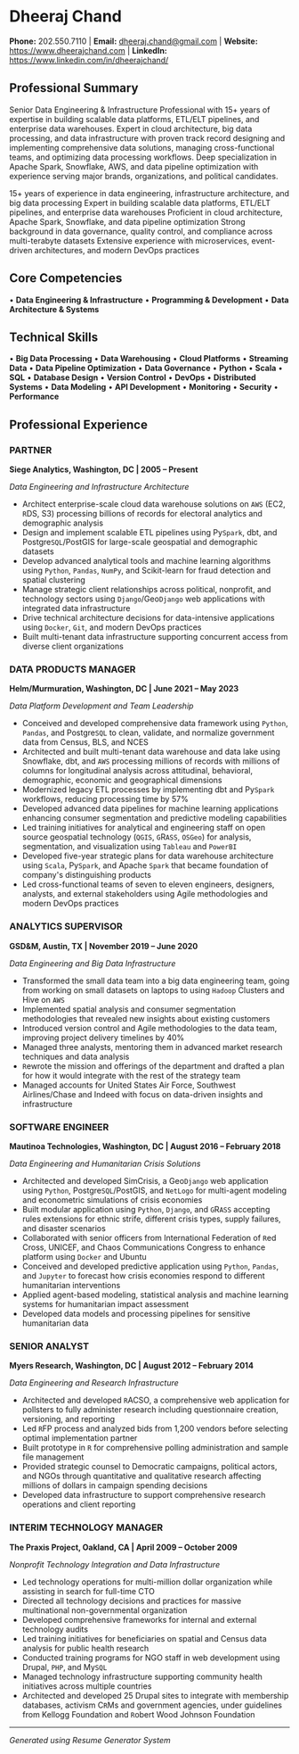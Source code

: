 # Dheeraj Chand

**Phone:** 202.550.7110 | **Email:** dheeraj.chand@gmail.com | **Website:** https://www.dheerajchand.com | **LinkedIn:** https://www.linkedin.com/in/dheerajchand/

## Professional Summary

Senior Data Engineering & Infrastructure Professional with 15+ years of expertise in building scalable data platforms, ETL/ELT pipelines, and enterprise data warehouses. Expert in cloud architecture, big data processing, and data infrastructure with proven track record designing and implementing comprehensive data solutions, managing cross-functional teams, and optimizing data processing workflows. Deep specialization in Apache Spark, Snowflake, AWS, and data pipeline optimization with experience serving major brands, organizations, and political candidates.

15+ years of experience in data engineering, infrastructure architecture, and big data processing
Expert in building scalable data platforms, ETL/ELT pipelines, and enterprise data warehouses
Proficient in cloud architecture, Apache Spark, Snowflake, and data pipeline optimization
Strong background in data governance, quality control, and compliance across multi-terabyte datasets
Extensive experience with microservices, event-driven architectures, and modern DevOps practices

## Core Competencies

• **Data Engineering & Infrastructure**
• **Programming & Development**
• **Data Architecture & Systems**

## Technical Skills

• **Big Data Processing**
• **Data Warehousing**
• **Cloud Platforms**
• **Streaming Data**
• **Data Pipeline Optimization**
• **Data Governance**
• **Python**
• **Scala**
• **SQL**
• **Database Design**
• **Version Control**
• **DevOps**
• **Distributed Systems**
• **Data Modeling**
• **API Development**
• **Monitoring**
• **Security**
• **Performance**

## Professional Experience

### PARTNER
**Siege Analytics, Washington, DC | 2005 – Present**

*Data Engineering and Infrastructure Architecture*

- Architect enterprise-scale cloud data warehouse solutions on `AWS` (EC2, `R`DS, S3) processing billions of records for electoral analytics and demographic analysis
- Design and implement scalable ETL pipelines using Py`Spark`, dbt, and Postgre`SQL`/PostGIS for large-scale geospatial and demographic datasets
- Develop advanced analytical tools and machine learning algorithms using `Python`, `Pandas`, `NumPy`, and Scikit-learn for fraud detection and spatial clustering
- Manage strategic client relationships across political, nonprofit, and technology sectors using `Django`/Geo`Django` web applications with integrated data infrastructure
- Drive technical architecture decisions for data-intensive applications using `Docker`, `Git`, and modern DevOps practices
- Built multi-tenant data infrastructure supporting concurrent access from diverse client organizations

### DATA PRODUCTS MANAGER
**Helm/Murmuration, Washington, DC | June 2021 – May 2023**

*Data Platform Development and Team Leadership*

- Conceived and developed comprehensive data framework using `Python`, `Pandas`, and Postgre`SQL` to clean, validate, and normalize government data from Census, BLS, and NCES
- Architected and built multi-tenant data warehouse and data lake using Snowflake, dbt, and `AWS` processing millions of records with millions of columns for longitudinal analysis across attitudinal, behavioral, demographic, economic and geographical dimensions
- Modernized legacy ETL processes by implementing dbt and Py`Spark` workflows, reducing processing time by 57%
- Developed advanced data pipelines for machine learning applications enhancing consumer segmentation and predictive modeling capabilities
- Led training initiatives for analytical and engineering staff on open source geospatial technology (`QGIS`, `G`R`ASS`, `OSGeo`) for analysis, segmentation, and visualization using `Tableau` and `PowerBI`
- Developed five-year strategic plans for data warehouse architecture using `Scala`, Py`Spark`, and Apache `Spark` that became foundation of company's distinguishing products
- Led cross-functional teams of seven to eleven engineers, designers, analysts, and external stakeholders using Agile methodologies and modern DevOps practices

### ANALYTICS SUPERVISOR
**GSD&M, Austin, TX | November 2019 – June 2020**

*Data Engineering and Big Data Infrastructure*

- Transformed the small data team into a big data engineering team, going from working on small datasets on laptops to using `Hadoop` Clusters and Hive on `AWS`
- Implemented spatial analysis and consumer segmentation methodologies that revealed new insights about existing customers
- Introduced version control and Agile methodologies to the data team, improving project delivery timelines by 40%
- Managed three analysts, mentoring them in advanced market research techniques and data analysis
- `R`ewrote the mission and offerings of the department and drafted a plan for how it would integrate with the rest of the strategy team
- Managed accounts for United States Air Force, Southwest Airlines/Chase and Indeed with focus on data-driven insights and infrastructure

### SOFTWARE ENGINEER
**Mautinoa Technologies, Washington, DC | August 2016 – February 2018**

*Data Engineering and Humanitarian Crisis Solutions*

- Architected and developed SimCrisis, a Geo`Django` web application using `Python`, Postgre`SQL`/PostGIS, and `NetLogo` for multi-agent modeling and econometric simulations of crisis economies
- Built modular application using `Python`, `Django`, and `G`R`ASS` accepting rules extensions for ethnic strife, different crisis types, supply failures, and disaster scenarios
- Collaborated with senior officers from International Federation of `R`ed Cross, UNICEF, and Chaos Communications Congress to enhance platform using `Docker` and Ubuntu
- Conceived and developed predictive application using `Python`, `Pandas`, and `Jupyter` to forecast how crisis economies respond to different humanitarian interventions
- Applied agent-based modeling, statistical analysis and machine learning systems for humanitarian impact assessment
- Developed data models and processing pipelines for sensitive humanitarian data

### SENIOR ANALYST
**Myers Research, Washington, DC | August 2012 – February 2014**

*Data Engineering and Research Infrastructure*

- Architected and developed `R`ACSO, a comprehensive web application for pollsters to fully administer research including questionnaire creation, versioning, and reporting
- Led `R`FP process and analyzed bids from 1,200 vendors before selecting optimal implementation partner
- Built prototype in `R` for comprehensive polling administration and sample file management
- Provided strategic counsel to Democratic campaigns, political actors, and NGOs through quantitative and qualitative research affecting millions of dollars in campaign spending decisions
- Developed data infrastructure to support comprehensive research operations and client reporting

### INTERIM TECHNOLOGY MANAGER
**The Praxis Project, Oakland, CA | April 2009 – October 2009**

*Nonprofit Technology Integration and Data Infrastructure*

- Led technology operations for multi-million dollar organization while assisting in search for full-time CTO
- Directed all technology decisions and practices for massive multinational non-governmental organization
- Developed comprehensive frameworks for internal and external technology audits
- Led training initiatives for beneficiaries on spatial and Census data analysis for public health research
- Conducted training programs for NGO staff in web development using Drupal, `PHP`, and My`SQL`
- Managed technology infrastructure supporting community health initiatives across multiple countries
- Architected and developed 25 Drupal sites to integrate with membership databases, activism C`R`Ms and government agencies, under guidelines from Kellogg Foundation and `R`obert Wood Johnson Foundation

---

*Generated using Resume Generator System*